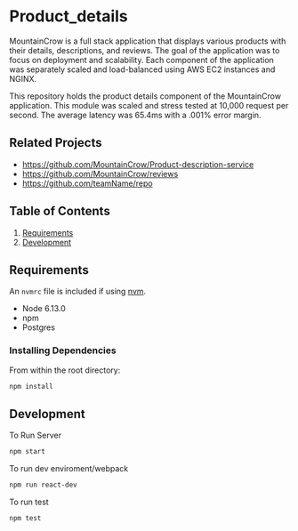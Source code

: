 # Product_details
MountainCrow is a full stack application that displays various products with their details, descriptions, and reviews. The goal of the application was to focus on deployment and scalability. Each component of the application was separately scaled and load-balanced using AWS EC2 instances and NGINX.

This repository holds the product details component of the MountainCrow application. This module was scaled and stress tested at 10,000 request per second. The average latency was 65.4ms with a .001% error margin. 

## Related Projects

  - https://github.com/MountainCrow/Product-description-service
  - https://github.com/MountainCrow/reviews
  - https://github.com/teamName/repo

## Table of Contents

1. [Requirements](#requirements)
1. [Development](#development)


## Requirements

An `nvmrc` file is included if using [nvm](https://github.com/creationix/nvm).

- Node 6.13.0
- npm 
- Postgres

### Installing Dependencies

From within the root directory:

```sh
npm install 
```
## Development

To Run Server

```sh
npm start
```

To run dev enviroment/webpack

```sh
npm run react-dev
```

To run test

```sh
npm test
```
